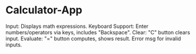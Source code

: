 # Calculator-App

Input: Displays math expressions. 
Keyboard Support: Enter numbers/operators via keys, includes "Backspace". 
Clear: "C" button clears input. 
Evaluate: "=" button computes, shows result. Error msg for invalid inputs.
